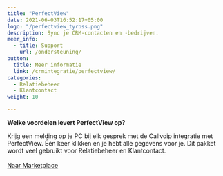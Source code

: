 ```yaml
---
title: "PerfectView"
date: 2021-06-03T16:52:17+05:00
logo: "/perfectview_tyrbss.png"
description: Sync je CRM-contacten en -bedrijven.
meer_info:
  - title: Support
    url: /ondersteuning/
button:
  title: Meer informatie
  link: /crmintegratie/perfectview/
categories:
  - Relatiebeheer
  - Klantcontact
weight: 10

---
```


**Welke voordelen levert PerfectView op?**

Krijg een melding op je PC bij elk gesprek met de Callvoip integratie met PerfectView. Één keer klikken en je hebt alle gegevens voor je. Dit pakket wordt veel gebruikt voor Relatiebeheer en Klantcontact.<br><br><a href="/marketplace" class="button">Naar Marketplace</a>
